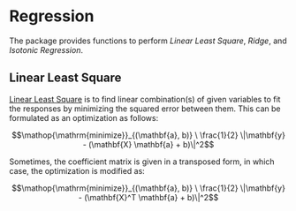 # Regression

The package provides functions to perform *Linear Least Square*, *Ridge*, and *Isotonic Regression*.


## Linear Least Square

[Linear Least Square](http://en.wikipedia.org/wiki/Linear_least_squares_(mathematics))
is to find linear combination(s) of given variables to fit the responses by
minimizing the squared error between them.
This can be formulated as an optimization as follows:

```math
\mathop{\mathrm{minimize}}_{(\mathbf{a}, b)} \
    \frac{1}{2} \|\mathbf{y} - (\mathbf{X} \mathbf{a} + b)\|^2
```

Sometimes, the coefficient matrix is given in a transposed form, in which case,
the optimization is modified as:

```math
\mathop{\mathrm{minimize}}_{(\mathbf{a}, b)} \
    \frac{1}{2} \|\mathbf{y} - (\mathbf{X}^T \mathbf{a} + b)\|^2
```

